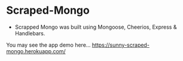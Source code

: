 # Scraped-Mongo
  - Scrapped Mongo was built using Mongoose, Cheerios, Express & Handlebars.

You may see the app demo here...
https://sunny-scraped-mongo.herokuapp.com/
